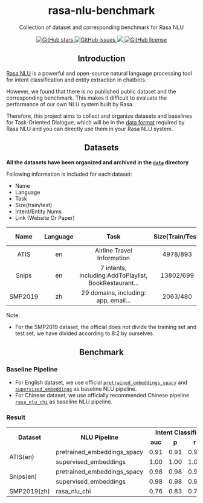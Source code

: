 <h1 align="center">rasa-nlu-benchmark</h1>
<p align="center">Collection of dataset and corresponding benchmark for Rasa NLU</p>

<p align="center">
  <a href="https://github.com/nghuyong/rasa-nlu-benchmark/stargazers">
    <img src="https://img.shields.io/github/stars/nghuyong/rasa-nlu-benchmark.svg?colorA=orange&colorB=orange&logo=github"
         alt="GitHub stars">
  </a>
  <a href="https://github.com/nghuyong/rasa-nlu-benchmark/issues">
        <img src="https://img.shields.io/github/issues/nghuyong/rasa-nlu-benchmark.svg"
             alt="GitHub issues">
  </a>
  <a href="https://github.com/nghuyong/rasa-nlu-benchmark/">
        <img src="https://img.shields.io/github/last-commit/nghuyong/rasa-nlu-benchmark.svg">
  </a>
  <a href="https://github.com/nghuyong/rasa-nlu-benchmark/blob/master/LICENSE">
        <img src="https://img.shields.io/github/license/nghuyong/rasa-nlu-benchmark.svg"
             alt="GitHub license">
  </a>
</p>

<h2 align="center">Introduction</h2>

[Rasa NLU](https://rasa.com/docs/rasa/nlu/about/) is a powerful and open-source natural language processing tool for intent classification and entity extraction in chatbots.

However, we found that there is no published public dataset and the corresponding benchmark.
This makes it difficult to evaluate the performance of our own NLU system built by Rasa.

Therefore, this project aims to collect and organize datasets and baselines for Task-Oriented Dialogue, which will be in the [data format](https://rasa.com/docs/rasa/nlu/training-data-format/) required by Rasa NLU and you can
directly use them in your Rasa NLU system.



<h2 align="center">Datasets</h2>

**All the datasets have been organized and archived in the [`data`](https://github.com/nghuyong/rasa-nlu-benchmark/blob/master/data) directory**

Following information is included for each dataset:
- Name
- Language
- Task
- Size(train/test)
- Intent/Entity Nums
- Link (Website Or Paper)

|Name|Language|Task|Size(Train/Test)|Intent/Entity Nums|Link|
|:----:|:----:|:----:|:----:|:----:|:----:|
|ATIS|en|Airline Travel Information|4978/893|26/129|[more detail](https://www.kaggle.com/siddhadev/atis-dataset)|
|Snips|en|7 intents, including:AddToPlaylist, BookRestaurant...|13802/699|7/72|[more detail](https://github.com/snipsco/nlu-benchmark)|
|SMP2019|zh|29 domains, including: app, email...|2063/480|24/62| [more detail](http://conference.cipsc.org.cn/smp2019/evaluation.html) |

Note:
- For the SMP2019 dataset, the official does not divide the training set and test set, we have divided according to 8:2 by ourselves.

<h2 align="center">Benchmark</h2>

### Baseline Pipeline
- For English dataset, we use official [`pretrained_embeddings_spacy`](https://rasa.com/docs/rasa/nlu/choosing-a-pipeline/#pretrained-embeddings-spacy) and [`supervised_embeddings`](https://rasa.com/docs/rasa/nlu/choosing-a-pipeline/#pretrained-embeddings-spacy) as baseline NLU pipeline.
- For Chinese dataset, we use officially recommended Chinese pipeline [`rasa_nlu_chi`](http://www.crownpku.com/2017/07/27/%E7%94%A8Rasa_NLU%E6%9E%84%E5%BB%BA%E8%87%AA%E5%B7%B1%E7%9A%84%E4%B8%AD%E6%96%87NLU%E7%B3%BB%E7%BB%9F.html) as baseline NLU pipeline.

### Result

<table>
   <tr>
      <td rowspan="2" align="center"><b>Dataset</b></td>
      <td rowspan="2" align="center"><b>NLU Pipeline</b></td>
      <td colspan="4" align="center"><b>Intent Classification</b></td>
      <td colspan="4" align="center"><b>Entity Extraction</b></td>
   </tr>
   <tr>
      <td align="center"><b>auc</b></td>
      <td align="center"><b>p</b></td>
      <td align="center"><b>r</b></td>
      <td align="center"><b>f1</b></td>
      <td align="center"><b>auc</b></td>
      <td align="center"><b>p</b></td>
      <td align="center"><b>r</b></td>
      <td align="center"><b>f1</b></td>
   </tr>
   <tr>
      <td rowspan="2">ATIS(en)</td>
      <td >pretrained_embeddings_spacy</td>
      <td>0.91</td>
      <td>0.91</td>
      <td>0.91</td>
      <td>0.91</td>
      <td>0.98</td>
      <td>0.98</td>
      <td>0.98</td>
      <td>0.98</td>
   </tr>
   <tr>
      <td >supervised_embeddings</td>
      <td>1.00</td>
      <td>1.00</td>
      <td>1.00</td>
      <td>1.00</td>
      <td>0.98</td>
      <td>0.98</td>
      <td>0.98</td>
      <td>0.98</td>
   </tr>
   <tr>
      <td rowspan="2">Snips(en)</td>
      <td >pretrained_embeddings_spacy</td>
      <td>0.98</td>
      <td>0.98</td>
      <td>0.98</td>
      <td>0.98</td>
      <td>0.98</td>
      <td>0.98</td>
      <td>0.98</td>
      <td>0.98</td>
   </tr>
   <tr>
      <td >supervised_embeddings</td>
      <td>0.98</td>
      <td>0.98</td>
      <td>0.98</td>
      <td>0.98</td>
      <td>0.98</td>
      <td>0.98</td>
      <td>0.98</td>
      <td>0.98</td>
   </tr>
   <tr>
      <td>SMP2019(zh)</td>
      <td >rasa_nlu_chi</td>
      <td>0.76</td>
      <td>0.83</td>
      <td>0.76</td>
      <td>0.78</td>
      <td>0.79</td>
      <td>0.80</td>
      <td>0.79</td>
      <td>0.77</td>
   </tr>
</table>
